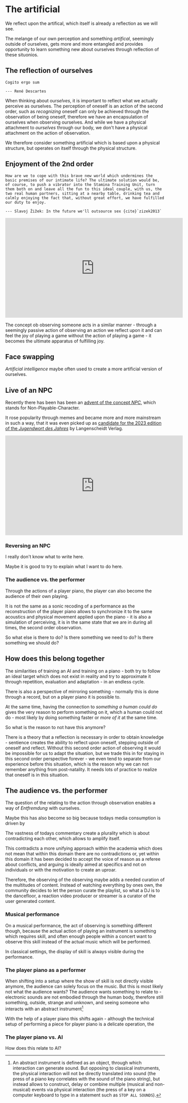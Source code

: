 # The artificial

We reflect upon the artifical, which itself is already a reflection as we will see.

The melange of our own perception and something *artifical*, seemingly outside of ourselves, gets more and more entangled and provides opportunity to learn something new about ourselves through reflection of these situonios.


## The reflection of ourselves

```{epigraph}
Cogito ergo sum

--- René Descartes
```

When thinking about our*selves*, it is important to reflect what we actually perceive as ourselves.
The perception of oneself is an action of the second order, such as *recognizing* oneself can only be achieved through the observation of being oneself, therefore we have an encapsulation of ourselves when observing ourselves.
And while we have a physical attachment to *ourselves* through our body, we don't have a physical attachment on the action of observation.

We therefore consider something artificial which is based upon a physical structure, but operates on itself through the physical structure.

## Enjoyment of the 2nd order

```{epigraph}
How are we to cope with this brave new world which undermines the basic premises of our intimate life? The ultimate solution would be, of course, to push a vibrator into the Stamina Training Unit, turn them both on and leave all the fun to this ideal couple, with us, the two real human partners, sitting at a nearby table, drinking tea and calmly enjoying the fact that, without great effort, we have fulfilled our duty to enjoy.

--- Slavoj Žižek: In the future we'll outsource sex {cite}`zizek2013`
```

<iframe width="560" height="315" src="https://www.youtube-nocookie.com/embed/7xYO-VMZUGo?si=4k1OgPsDGPEGxDTl&amp;start=366" title="YouTube video player" frameborder="0" allow="accelerometer; autoplay; clipboard-write; encrypted-media; gyroscope; picture-in-picture; web-share" allowfullscreen></iframe>

The concept ob observing someone acts in a similar manner - through a seemingly passive action of observing an action we reflect upon it and can feel the joy of playing a game without the action of playing a game - it becomes the ultimate apparatus of fulfilling joy.

## Face swapping

*Artificial intelligence* maybe often used to create a more artificial version of ourselves.

## Live of an NPC

Recently there has been has been an [advent of the concept *NPC*](https://knowyourmeme.com/memes/npc-non-playable-character), which stands for Non-Playable-Character.

It rose popularity through memes and became more and more mainstream in such a way, that it was even picked up as [candidate for the 2023 edition of the *Jugendwort des Jahres*](https://www.langenscheidt.com/presse/jugendwort-2023-das-sind-die-top-10) by Langenscheidt Verlag.

<iframe width="560" height="315" src="https://www.youtube-nocookie.com/embed/nn_R2uqMVDM?si=H4wOXRZgBzDQw7gf" title="YouTube video player" frameborder="0" allow="accelerometer; autoplay; clipboard-write; encrypted-media; gyroscope; picture-in-picture; web-share" allowfullscreen></iframe>

### Reversing an NPC

I really don't know what to write here.

Maybe it is good to try to explain what I want to do here.

### The audience vs. the performer

Through the actions of a player piano, the player can also become the audience of their own playing.

It is not the same as a sonic recoding of a performance as the reconstruction of the player piano allows to synchronize it to the same acoustics and physical movement applied upon the piano - it is also a simulation of perceiving, it is in the same state that we are in during all times, the second order observation.

So what else is there to do? Is there something we need to do? Is there something we should do?

## How does this belong together

The similarities of training an AI and training on a piano - both try to follow an ideal target which does not exist in reality and try to approximate it through repetition, evaluation and adaptation - in an endless cycle.

There is also a perspective of mirroring something - normally this is done through a record, but on a player piano it is possible to.

At the same time, having the connection to *something a human could do* gives the very reason to perform something on it, which a human could not do - most likely by doing something faster or *more of it* at the same time.

So what is the reason to not have this anymore?

There is a theory that a reflection is necessary in order to obtain knowledge - sentience creates the ability to reflect upon oneself, stepping outside of oneself and reflect.
Without this second order action of observing it would be impossible for us to adapt the situation, but we trade this in for staying in this second order perspective forever - we even tend to separate from our experience before this situation, which is the reason why we can not remember anything from post-natality.
It needs lots of practice to realize that oneself is in this situation.

## The audience vs. the performer

The question of the relating to the action through observation enables a way of *Entfremdung* with ourselves.

Maybe this has also become so big because todays media consumption is driven by

The vastness of todays commentary create a plurality which is about contradicting each other, which allows to amplify itself.

This contradicts a more unifying approach within the academia which does not  mean that within this domain there are no contradictions or, yet within this domain it has been decided to accept the voice of reason as a referee about conflicts, and arguing is ideally aimed at specifics and not on individuals or with the motivation to create an uproar.

Therefore, the observing of the observing maybe adds a needed curation of the multitudes of content.
Instead of watching everything by ones own, the community decides to let the person curate the playlist, so what a DJ is to the dancefloor, a reaction video producer or streamer is a curator of the user generated content.

### Musical performance

On a musical performance, the act of observing is something different though, because the actual action of playing an instrument is something which requires skill, and often enough people within a concert want to observe this skill instead of the actual music which will be performed.

In classical settings, the display of skill is always visible during the performance.

### The player piano as a performer

When shifting into a setup where the show of skill is not directly visible anymore, the audience can solely focus on the music.
But this is most likely not what the audience wants?
The audience wants something to relate to - electronic sounds are not embodied through the human body, therefore still something, outside, strange and unknown, and seeing someone who interacts with an abstract instrument[^abstract_instrument]

With the help of a player piano this shifts again - although the technical setup of performing a piece for player piano is a delicate operation, the

### The player piano vs. AI

How does this relate to AI?

[^abstract_instrument]: An abstract instrument is defined as an object, through which interaction can generate sound. But opposing to classical instruments, the physical interaction will not be directly translated into sound (the press of a piano key correlates with the sound of the piano string), but instead allows to construct, delay or combine multiple (musical and non-musical) events via physical interaction (the press of a key on a computer keyboard to type in a statement such as `STOP ALL SOUNDS`).

